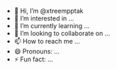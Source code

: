 - 👋 Hi, I’m @xtreempptak
- 👀 I’m interested in ...
- 🌱 I’m currently learning ...
- 💞️ I’m looking to collaborate on ...
- 📫 How to reach me ...
- 😄 Pronouns: ...
- ⚡ Fun fact: ...

<!---
xtreempptak/xtreempptak is a ✨ special ✨ repository because its `README.md` (this file) appears on your GitHub profile.
You can click the Preview link to take a look at your changes.
--->
